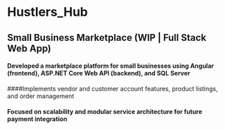 # Hustlers_Hub
## Small Business Marketplace (WIP | Full Stack Web App)

#### Developed a marketplace platform for small businesses using Angular (frontend), ASP.NET Core Web API (backend), and SQL Server

####Implements vendor and customer account features, product listings, and order management

#### Focused on scalability and modular service architecture for future payment integration
